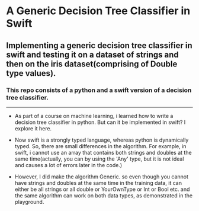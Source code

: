 # A Generic Decision Tree Classifier in Swift

## Implementing a generic decision tree classifier in swift and testing it on a dataset of strings and then on the iris dataset(comprising of Double type values).

### This repo consists of a python and a swift version of a decision tree classifier. 

- - -
* As part of a course on machine learning, i learned how to write a decision tree classifier in python. But can it be implemented in swift? I explore it here. 

* Now swift is a strongly typed language, whereas python is dynamically typed. So, there are small differences in the algorithm. For example, in swift, i cannot use an array that contains both strings and doubles at the same time(actually, you can by using the 'Any' type, but it is not ideal and causes a lot of errors later in the code.)

* However, I did make the algorithm Generic. so even though you cannot have strings and doubles at the same time in the training data, it can either be all strings or all double or YourOwnType or Int or Bool etc. and the same algorithm can work on both data types, as demonstrated in the playground.
